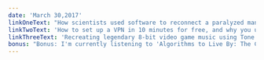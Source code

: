 ```yaml
---
date: 'March 30,2017'
linkOneText: "How scientists used software to reconnect a paralyzed man's hands to his brain (4 minute read): http://bit.ly/2nBZfjK"
linkTwoText: 'How to set up a VPN in 10 minutes for free, and why you urgently need one (10 minute read): http://bit.ly/2nOaNAP'
linkThreeText: 'Recreating legendary 8-bit video game music using Tone.js and the web audio API (15 minute read): http://bit.ly/2nO2XYf'
bonus: "Bonus: I'm currently listening to 'Algorithms to Live By: The Computer Science of Human Decisions.' This book is a fascinating mash-up of technology and psychology (12 hour listen): http://amzn.to/2nNQ5Bl"
---
```

